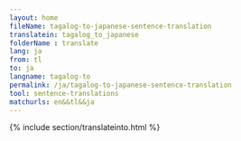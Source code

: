 ```yaml
---
layout: home
fileName: tagalog-to-japanese-sentence-translation
translatein: tagalog_to_japanese
folderName : translate
lang: ja
from: tl
to: ja
langname: tagalog-to
permalink: /ja/tagalog-to-japanese-sentence-translation
tool: sentence-translations
matchurls: en&&tl&&ja
---
```

{% include section/translateinto.html %}
